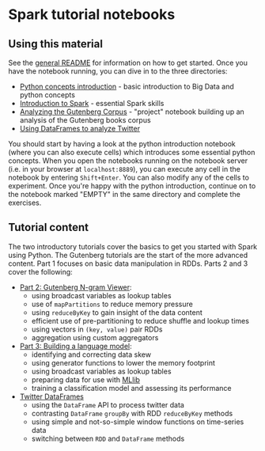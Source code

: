 # Spark tutorial notebooks

## Using this material 

See the [general README](../README.md) for information on how to get started. Once you have the notebook running, you can dive in to the three directories:

* [Python concepts introduction](https://github.com/rokroskar/spark_workshop/tree/master/notebooks/python_intro) - basic introduction to Big Data and python concepts
* [Introduction to Spark](https://github.com/rokroskar/spark_workshop/tree/master/notebooks/spark_intro) - essential Spark skills
* [Analyzing the Gutenberg Corpus](https://github.com/rokroskar/spark_workshop/tree/master/notebooks/gutenberg) - "project" notebook building up an analysis of the Gutenberg books corpus
* [Using DataFrames to analyze Twitter](https://github.com/rokroskar/spark_workshop/tree/master/notebooks/twitter_dataframes)

You should start by having a look at the python introduction notebook (where you can also execute cells) which introduces some essential python concepts. When you open the notebooks running on the notebook server (i.e. in your browser at `localhost:8889`), you can execute any cell in the notebook by entering `Shift+Enter`. You can also modify any of the cells to experiment. Once you're happy with the python introduction, continue on to the notebook marked "EMPTY" in the same directory and complete the exercises.  

## Tutorial content

The two introductory tutorials cover the basics to get you started with Spark using Python. The Gutenberg tutorials are the start of the more advanced content. Part 1 focuses on basic data manipulation in RDDs. Parts 2 and 3 cover the following:

* [Part 2: Gutenberg N-gram Viewer](https://github.com/rokroskar/spark_workshop/blob/master/notebooks/gutenberg/part2-ngram-viewer-EMPTY.ipynb): 
  * using broadcast variables as lookup tables
  * use of `mapPartitions` to reduce memory pressure
  * using `reduceByKey` to gain insight of the data content
  * efficient use of pre-partitioning to reduce shuffle and lookup times
  * using vectors in `(key, value)` pair RDDs
  * aggregation using custom aggregators 
* [Part 3: Building a language model](https://github.com/rokroskar/spark_workshop/blob/master/notebooks/gutenberg/part3-lang-classification-EMPTY.ipynb): 
  * identifying and correcting data skew
  * using generator functions to lower the memory footprint
  * using broadcast variables as lookup tables
  * preparing data for use with [MLlib](http://spark.apache.org/docs/latest/mllib-guide.html)
  * training a classification model and assessing its performance
* [Twitter DataFrames](https://github.com/rokroskar/spark_workshop/blob/master/notebooks/twitter_dataframes/twitter_dataframes-EMPTY.ipynb)
  * using the `DataFrame` API to process twitter data
  * contrasting `DataFrame` `groupBy` with RDD `reduceByKey` methods
  * using simple and not-so-simple window functions on time-series data
  * switching between `RDD` and `DataFrame` methods 
